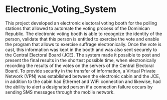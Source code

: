 # Electronic_Voting_System


This project developed an electronic electoral voting booth for the polling stations that allowed to automate the voting process of the Dominican Republic. The electronic voting booth is able to recognize the identity of the person, validate that this person is entitled to exercise the vote and enable the program that allows to exercise suffrage electronically. Once the vote is cast, this information was kept in the booth and was also sent securely to the Central Electoral Board (JCE). The system made it possible to post and present the final results in the shortest possible time, when electronically recording the results of the votes on the servers of the Central Electoral Board. To provide security in the transfer of information, a Virtual Private Network (VPN) was established between the electronic cabin and the JCE, in addition to the cabin had Ethernet and WiFi connection and likewise, had the ability to alert a designated person if a connection failure occurs by sending SMS messages through the mobile network.
